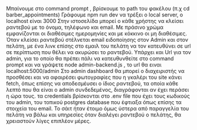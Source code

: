 Μπαίνουμε στο command prompt , βρίσκουμε το path του φακέλου (π.χ cd barber_appointments)
Γράφουμε npm run dev να τρέξει ο local server, o localhost είναι 3000
Στην ιστοσελίδα μπορεί ο κάθε χρήστης να κλείσει ραντεβού με το όνομα, τηλέφωνο και email.
Με πράσινο χρώμα εμφανίζονται οι διαθέσιμες ημερομηνίες και με κόκκινο οι μη διαθέσιμες.
Όταν κλείσει ραντεβού στέλνεται email ειδοποίησης στον Admin και στον πελάτη, με ένα λινκ επίσης στο εμαιλ του πελάτη να τον κατευθύνει σε url σε περίπτωση που θέλει να ακυρώσει το ραντεβού.
Υπάρχει και Url για τον admin, για το οποίο θα πρέπει πάλι να κατευθυνθείτε στο command prompt και να γράψετε node admin-backend.js , το url θα ειναι localhost:5000/admin
Στο admin dashboard θα μπορεί ο διαχειριστής να προσθέσει και να αφαιρέσει φωτογραφίες που η γκαλέρι του site κάνει fetch, όπως επίσης να αποδεσμέυσει ο ίδιος ραντεβού, τα οποία κάθε λεπτό
που θα είναι ο admin συνδεδεμένος, διαγράφονται αν έχει περάσει η ώρα τους.
τα credentials βρίσκονται στο .env file που έχει τους κωδικούς του admin, του τοπικού postgres database που έφτιαξα όπως επίσης τα στοιχεία του email.
Το σάιτ ήταν έτοιμο όμως ύστερα από παραγγελία του πελάτη να βάλω και υπηρεσίες όταν διαλέγει ραντεβού ο πελάτης, θα χρειαστούν λίγες επιπλέον μέρες.
